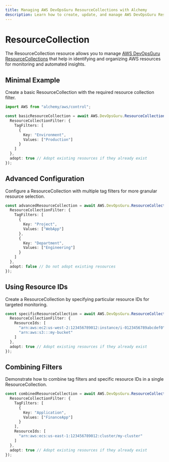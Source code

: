 ```yaml
---
title: Managing AWS DevOpsGuru ResourceCollections with Alchemy
description: Learn how to create, update, and manage AWS DevOpsGuru ResourceCollections using Alchemy Cloud Control.
---
```


# ResourceCollection

The ResourceCollection resource allows you to manage [AWS DevOpsGuru ResourceCollections](https://docs.aws.amazon.com/devopsguru/latest/userguide/) that help in identifying and organizing AWS resources for monitoring and automated insights.

## Minimal Example

Create a basic ResourceCollection with the required resource collection filter.

```ts
import AWS from "alchemy/aws/control";

const basicResourceCollection = await AWS.DevOpsGuru.ResourceCollection("basicResourceCollection", {
  ResourceCollectionFilter: {
    TagFilters: [
      {
        Key: "Environment",
        Values: ["Production"]
      }
    ]
  },
  adopt: true // Adopt existing resources if they already exist
});
```

## Advanced Configuration

Configure a ResourceCollection with multiple tag filters for more granular resource selection.

```ts
const advancedResourceCollection = await AWS.DevOpsGuru.ResourceCollection("advancedResourceCollection", {
  ResourceCollectionFilter: {
    TagFilters: [
      {
        Key: "Project",
        Values: ["WebApp"]
      },
      {
        Key: "Department",
        Values: ["Engineering"]
      }
    ]
  },
  adopt: false // Do not adopt existing resources
});
```

## Using Resource IDs

Create a ResourceCollection by specifying particular resource IDs for targeted monitoring.

```ts
const specificResourceCollection = await AWS.DevOpsGuru.ResourceCollection("specificResourceCollection", {
  ResourceCollectionFilter: {
    ResourceIds: [
      "arn:aws:ec2:us-west-2:123456789012:instance/i-0123456789abcdef0",
      "arn:aws:s3:::my-bucket"
    ]
  },
  adopt: true // Adopt existing resources if they already exist
});
```

## Combining Filters

Demonstrate how to combine tag filters and specific resource IDs in a single ResourceCollection.

```ts
const combinedResourceCollection = await AWS.DevOpsGuru.ResourceCollection("combinedResourceCollection", {
  ResourceCollectionFilter: {
    TagFilters: [
      {
        Key: "Application",
        Values: ["FinanceApp"]
      }
    ],
    ResourceIds: [
      "arn:aws:ecs:us-east-1:123456789012:cluster/my-cluster"
    ]
  },
  adopt: true // Adopt existing resources if they already exist
});
```